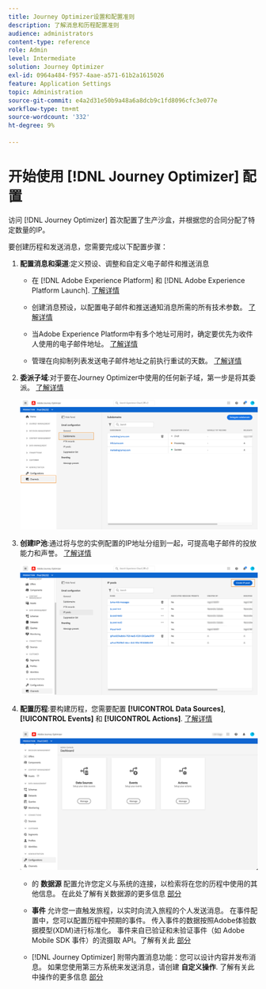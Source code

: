 ```yaml
---
title: Journey Optimizer设置和配置准则
description: 了解消息和历程配置准则
audience: administrators
content-type: reference
role: Admin
level: Intermediate
solution: Journey Optimizer
exl-id: 0964a484-f957-4aae-a571-61b2a1615026
feature: Application Settings
topic: Administration
source-git-commit: e4a2d31e50b9a48a6a8dcb9c1fd8096cfc3e077e
workflow-type: tm+mt
source-wordcount: '332'
ht-degree: 9%

---
```



# 开始使用 [!DNL Journey Optimizer] 配置

访问 [!DNL Journey Optimizer] 首次配置了生产沙盒，并根据您的合同分配了特定数量的IP。

要创建历程和发送消息，您需要完成以下配置步骤：

1. **配置消息和渠道**:定义预设、调整和自定义电子邮件和推送消息

   * 在 [!DNL Adobe Experience Platform] 和 [!DNL Adobe Experience Platform Launch]. [了解详情](../push-gs.md)

   * 创建消息预设，以配置电子邮件和推送通知消息所需的所有技术参数。 [了解详情](message-presets.md)

   * 当Adobe Experience Platform中有多个地址可用时，确定要优先为收件人使用的电子邮件地址。 [了解详情](primary-email-addresses.md)

   * 管理在向抑制列表发送电子邮件地址之前执行重试的天数。 [了解详情](manage-suppression-list.md)

   <!--
    * Understand push notification flow. [Learn more](../push-gs.md)
    -->

1. **委派子域**:对于要在Journey Optimizer中使用的任何新子域，第一步是将其委派。 [了解详情](about-subdomain-delegation.md)

   ![](../assets/subdomain.png)

1. **创建IP池**:通过将与您的实例配置的IP地址分组到一起，可提高电子邮件的投放能力和声誉。 [了解详情](ip-pools.md)

   ![](../assets/ip-pool.png)

1. **配置历程**:要构建历程，您需要配置 **[!UICONTROL Data Sources]**, **[!UICONTROL Events]** 和 **[!UICONTROL Actions]**. [了解详情](about-data-sources-events-actions.md)

   ![](../assets/admin-menu.png)

   * 的 **数据源** 配置允许您定义与系统的连接，以检索将在您的历程中使用的其他信息。 在此处了解有关数据源的更多信息 [部分](../datasource/about-data-sources.md)

   * **事件** 允许您一直触发旅程，以实时向流入旅程的个人发送消息。 在事件配置中，您可以配置历程中预期的事件。 传入事件的数据按照Adobe体验数据模型(XDM)进行标准化。 事件来自已验证和未验证事件（如 Adobe Mobile SDK 事件）的流摄取 API。了解有关此 [部分](../event/about-events.md)

   * [!DNL Journey Optimizer] 附带内置消息功能：您可以设计内容并发布消息。 如果您使用第三方系统来发送消息，请创建 **自定义操作**. 了解有关此中操作的更多信息 [部分](../action/action.md)